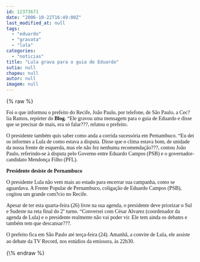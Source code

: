 ```yaml
---
id: 12373671
date: "2006-10-22T16:49:00Z"
last_modified_at: null
tags:
  - "eduardo"
  - "gravata"
  - "lula"
categories:
  - "noticias"
title: "Lula grava para o guia de Eduardo"
sutia: null
chapeu: null
autor: null
imagem: null
---
```

{\% raw %}
<p><P><FONT face=Verdana>Foi o que informou o prefeito do Recife, João Paulo, por telefone, de São Paulo, a Cec?lia Ramos, repórter do <STRONG>Blog</STRONG>. “Ele gravou uma mensagem para o guia de Eduardo e disse que se precisar de mais, era só falar???, relatou o prefeito.</FONT></P></p>
<p><P><FONT face=Verdana>O presidente também quis saber como anda a corrida sucessória em Pernambuco. “Eu dei os informes a Lula de como estava a disputa. Disse que o clima estava bom, de unidade da nossa frente de esquerda, mas ele não fez nenhuma recomendação???, contou João Paulo, referindo-se à disputa pelo Governo entre Eduardo Campos (PSB) e o governador-candidato Mendonça Filho (PFL).</FONT></P></p>
<p><P><FONT face=Verdana><STRONG>Presidente&nbsp;desiste de Pernambuco</STRONG></FONT></P></p>
<p><P><FONT face=Verdana>O presidente Lula não vem mais ao estado para encerrar sua campanha, como se aguardava. A Frente Popular de Pernambuco, coligação de Eduardo Campos (PSB), cogitou um grande com?cio no Recife. </FONT></P></p>
<p><P><FONT face=Verdana>Apesar de ter esta quarta-feira (26) livre na sua agenda, o presidente deve priorizar o Sul e Sudeste na reta final do 2º turno. “Conversei com César Alvarez (coordenador da agenda de Lula) e o presidente realmente não vai poder vir. Ele tem ainda os debates e também tem que descansar???. </FONT></P></p>
<p><P><FONT face=Verdana>O prefeito fica em São Paulo até terça-feira (24). Amanhã, a convite de Lula, ele assiste ao debate da TV Record, nos estúdios da emissora, às 22h30.</FONT>&nbsp; </P> </p>
{\% endraw %}